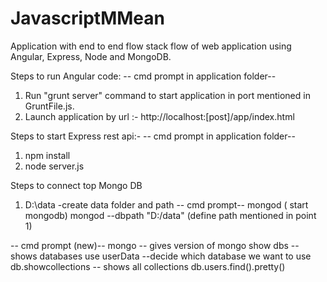 # JavascriptMMean

Application with end to end flow stack flow of web application using Angular, Express, Node and MongoDB.

Steps to run Angular code:
-- cmd prompt in application folder--
1. Run "grunt server" command to start application in port mentioned in GruntFile.js.
2. Launch application by url :- http://localhost:[post]/app/index.html

Steps to start Express rest api:-
-- cmd prompt in application folder--
1. npm install
2. node server.js

Steps to connect top Mongo DB
1. D:\data -create data folder and path
-- cmd prompt--
mongod ( start mongodb)
mongod --dbpath "D:/data" (define path mentioned in point 1)

-- cmd prompt (new)--
mongo -- gives version of mongo
show dbs --shows databases
use userData --decide which database we want to use
db.showcollections -- shows all collections
db.users.find().pretty()

